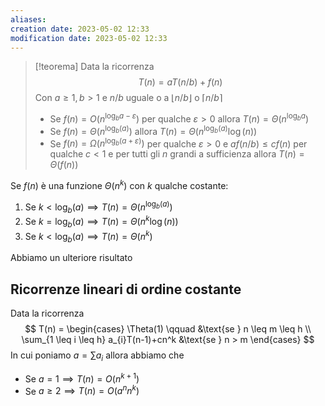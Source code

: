 ```yaml
---
aliases: 
creation date: 2023-05-02 12:33
modification date: 2023-05-02 12:33
---
```


> [!teorema]
> Data la ricorrenza
> $$T(n) = aT(n / b) + f(n)$$
> Con $a \geq 1, b > 1$ e $n/b$ uguale o a $\lfloor n / b \rfloor$ o $\lceil n / b \rceil$
> - Se $f(n) = O(n^{\log_{b} a - \varepsilon})$ per qualche $\varepsilon > 0$ allora $T(n) = \Theta(n^{\log_{b}a})$
> - Se $f(n)= \Theta(n^{\log_{b}(a)})$ allora $T(n) = \Theta(n^{\log_{b}(a)} \log(n))$
> - Se $f(n) = \Omega(n^{\log_{b}(a + \varepsilon)})$ per qualche $\varepsilon > 0$ e $af(n / b) \leq cf(n)$ per qualche $c < 1$ e per tutti gli $n$ grandi a sufficienza allora $T(n) = \Theta(f(n))$

 Se $f(n)$ è una funzione $\Theta(n^k)$ con $k$ qualche costante:
 1. Se $k < \log_{b}(a) \implies T(n)=\Theta(n^{\log_{b}(a)})$
 2. Se $k = \log_{b}(a) \implies T(n) = \Theta(n^k \log(n))$
 3. Se $k < \log_{b}(a) \implies T(n) = \Theta(n^k)$

Abbiamo un ulteriore risultato

## Ricorrenze lineari di ordine costante
Data la ricorrenza
$$ T(n) = \begin{cases}
\Theta(1) \qquad &\text{se } n \leq m \leq h \\
\sum_{1 \leq i \leq h} a_{i}T(n-1)+cn^k &\text{se } n > m
\end{cases} $$
In cui poniamo $a= \sum a_{i}$
allora abbiamo che
- Se $a = 1 \implies T(n)= O(n ^{k + 1})$
- Se $a \geq 2 \implies T(n) = O(a^nn^k)$